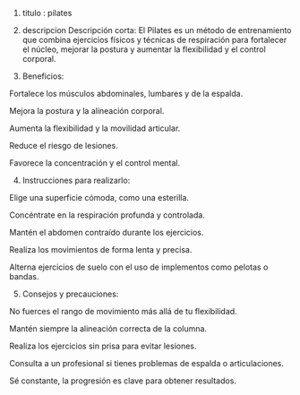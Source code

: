 1. titulo :
pilates

2. descripcion
Descripción corta:
El Pilates es un método de entrenamiento que combina ejercicios físicos y técnicas de respiración para fortalecer el núcleo, mejorar la postura y aumentar la flexibilidad y el control corporal.

3. Beneficios:

Fortalece los músculos abdominales, lumbares y de la espalda.

Mejora la postura y la alineación corporal.

Aumenta la flexibilidad y la movilidad articular.

Reduce el riesgo de lesiones.

Favorece la concentración y el control mental.

4. Instrucciones para realizarlo:

Elige una superficie cómoda, como una esterilla.

Concéntrate en la respiración profunda y controlada.

Mantén el abdomen contraído durante los ejercicios.

Realiza los movimientos de forma lenta y precisa.

Alterna ejercicios de suelo con el uso de implementos como pelotas o bandas.

5. Consejos y precauciones:

No fuerces el rango de movimiento más allá de tu flexibilidad.

Mantén siempre la alineación correcta de la columna.

Realiza los ejercicios sin prisa para evitar lesiones.

Consulta a un profesional si tienes problemas de espalda o articulaciones.

Sé constante, la progresión es clave para obtener resultados.